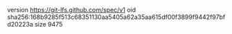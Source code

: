 version https://git-lfs.github.com/spec/v1
oid sha256:168b9285f513c68351130aa5405a62a35aa615df00f3899f9442f97bfd20223a
size 9475
